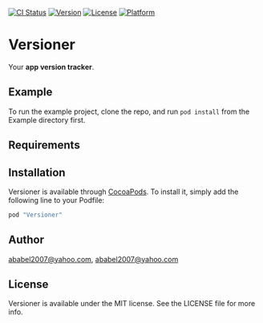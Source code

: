 [![CI Status](http://img.shields.io/travis/ababel2007@yahoo.com/Versioner.svg?style=flat)](https://travis-ci.org/ababel2007@yahoo.com/Versioner)
[![Version](https://img.shields.io/cocoapods/v/Versioner.svg?style=flat)](http://cocoapods.org/pods/Versioner)
[![License](https://img.shields.io/cocoapods/l/Versioner.svg?style=flat)](http://cocoapods.org/pods/Versioner)
[![Platform](https://img.shields.io/cocoapods/p/Versioner.svg?style=flat)](http://cocoapods.org/pods/Versioner)

# Versioner

Your **app version tracker**.

## Example

To run the example project, clone the repo, and run `pod install` from the Example directory first.

## Requirements

## Installation

Versioner is available through [CocoaPods](http://cocoapods.org). To install
it, simply add the following line to your Podfile:

```ruby
pod "Versioner"
```

## Author

ababel2007@yahoo.com, ababel2007@yahoo.com

## License

Versioner is available under the MIT license. See the LICENSE file for more info.
